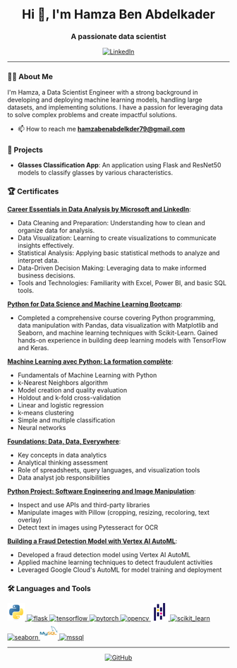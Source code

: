 <h1 align="center">Hi 👋, I'm Hamza Ben Abdelkader</h1>
<h3 align="center">A passionate data scientist</h3>

<p align="center">
  <a href="https://linkedin.com/in/hamza-ben-abdelkader" target="_blank">
    <img src="https://img.shields.io/badge/LinkedIn-blue?style=for-the-badge&logo=linkedin" alt="LinkedIn">
  </a>
</p>

---

### 👨‍💻 About Me
I'm Hamza, a Data Scientist Engineer with a strong background in developing and deploying machine learning models, handling large datasets, and implementing solutions. I have a passion for leveraging data to solve complex problems and create impactful solutions.

- 📫 How to reach me **hamzabenabdelkder79@gmail.com**

### 🚀 Projects
- **Glasses Classification App**: An application using Flask and ResNet50 models to classify glasses by various characteristics.

### 🏆 Certificates

**[Career Essentials in Data Analysis by Microsoft and LinkedIn](https://www.linkedin.com/learning/certificates/2efb59e543976e99fff9ae4533d7b9bc3935e39997659fdb6898228327e56238?trk=share_certificate)**:
- Data Cleaning and Preparation: Understanding how to clean and organize data for analysis.
- Data Visualization: Learning to create visualizations to communicate insights effectively.
- Statistical Analysis: Applying basic statistical methods to analyze and interpret data.
- Data-Driven Decision Making: Leveraging data to make informed business decisions.
- Tools and Technologies: Familiarity with Excel, Power BI, and basic SQL tools.

**[Python for Data Science and Machine Learning Bootcamp](https://www.udemy.com/certificate/UC-f4469f27-b910-433a-b24d-1c50d5c9895b/)**: 
- Completed a comprehensive course covering Python programming, data manipulation with Pandas, data visualization with Matplotlib and Seaborn, and machine learning techniques with Scikit-Learn. Gained hands-on experience in building deep learning models with TensorFlow and Keras.

**[Machine Learning avec Python: La formation complète](https://www.udemy.com/certificate/UC-30b7951a-3455-4761-846c-021b62776031/)**:
- Fundamentals of Machine Learning with Python
- k-Nearest Neighbors algorithm
- Model creation and quality evaluation
- Holdout and k-fold cross-validation
- Linear and logistic regression
- k-means clustering
- Simple and multiple classification
- Neural networks
  
**[Foundations: Data, Data, Everywhere](https://www.coursera.org/account/accomplishments/verify/9NQ7TWWETD7A)**: 
- Key concepts in data analytics
- Analytical thinking assessment
- Role of spreadsheets, query languages, and visualization tools
- Data analyst job responsibilities

**[Python Project: Software Engineering and Image Manipulation](https://www.coursera.org/account/accomplishments/verify/KDK8GU6LFDDL)**: 
- Inspect and use APIs and third-party libraries
- Manipulate images with Pillow (cropping, resizing, recoloring, text overlay)
- Detect text in images using Pytesseract for OCR

**[Building a Fraud Detection Model with Vertex AI AutoML](https://www.coursera.org/account/accomplishments/verify/Y7RWYSJQXM87)**: 
- Developed a fraud detection model using Vertex AI AutoML
- Applied machine learning techniques to detect fraudulent activities
- Leveraged Google Cloud's AutoML for model training and deployment


### 🛠️ Languages and Tools
<p align="left">
  <a href="https://www.python.org" target="_blank" rel="noreferrer">
    <img src="https://raw.githubusercontent.com/devicons/devicon/master/icons/python/python-original.svg" alt="python" width="40" height="40"/>
  </a>
  <a href="https://flask.palletsprojects.com/" target="_blank" rel="noreferrer">
    <img src="https://www.vectorlogo.zone/logos/pocoo_flask/pocoo_flask-icon.svg" alt="flask" width="40" height="40"/>
  </a>
  <a href="https://www.tensorflow.org" target="_blank" rel="noreferrer">
    <img src="https://www.vectorlogo.zone/logos/tensorflow/tensorflow-icon.svg" alt="tensorflow" width="40" height="40"/>
  </a>
  <a href="https://pytorch.org/" target="_blank" rel="noreferrer">
    <img src="https://www.vectorlogo.zone/logos/pytorch/pytorch-icon.svg" alt="pytorch" width="40" height="40"/>
  </a>
  <a href="https://opencv.org/" target="_blank" rel="noreferrer">
    <img src="https://www.vectorlogo.zone/logos/opencv/opencv-icon.svg" alt="opencv" width="40" height="40"/>
  </a>
  <a href="https://pandas.pydata.org/" target="_blank" rel="noreferrer">
    <img src="https://raw.githubusercontent.com/devicons/devicon/2ae2a900d2f041da66e950e4d48052658d850630/icons/pandas/pandas-original.svg" alt="pandas" width="40" height="40"/>
  </a>
  <a href="https://scikit-learn.org/" target="_blank" rel="noreferrer">
    <img src="https://upload.wikimedia.org/wikipedia/commons/0/05/Scikit_learn_logo_small.svg" alt="scikit_learn" width="40" height="40"/>
  </a>
  <a href="https://seaborn.pydata.org/" target="_blank" rel="noreferrer">
    <img src="https://seaborn.pydata.org/_images/logo-mark-lightbg.svg" alt="seaborn" width="40" height="40"/>
  </a>
  <a href="https://www.mysql.com/" target="_blank" rel="noreferrer">
    <img src="https://raw.githubusercontent.com/devicons/devicon/master/icons/mysql/mysql-original-wordmark.svg" alt="mysql" width="40" height="40"/>
  </a>
  <a href="https://www.microsoft.com/en-us/sql-server" target="_blank" rel="noreferrer">
    <img src="https://www.svgrepo.com/show/303229/microsoft-sql-server-logo.svg" alt="mssql" width="40" height="40"/>
  </a>
</p>

---

<p align="center">
  <a href="https://github.com/hamza-ben-abdelkader">
    <img src="https://img.shields.io/github/followers/hamza-ben-abdelkader?label=Follow&style=social" alt="GitHub">
  </a>
</p>
